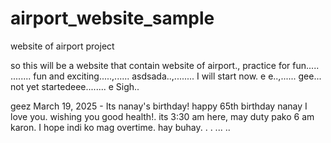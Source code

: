 # airport_website_sample
website of airport project

so this will be a website that contain website of airport., practice for fun.....
........
fun and exciting.....,......
asdsada..,........
I will start now. e e..,......
gee...
not yet startedeee........
e
Sigh..

geez
March 19, 2025 - Its nanay's birthday! happy 65th birthday nanay I love you. wishing you good health!. its 3:30 am here, may duty pako 6 am karon. I hope indi ko mag overtime. hay buhay. . .
...
..
